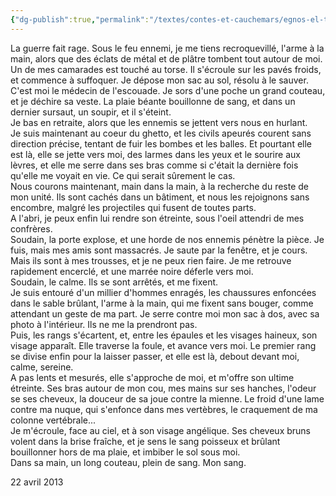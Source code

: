 ```yaml
---
{"dg-publish":true,"permalink":"/textes/contes-et-cauchemars/egnos-el-te-ael/","created":"2024-05-25T20:56:29.764+02:00","updated":"2024-05-25T08:29:32.618+02:00"}
---
```



La guerre fait rage. Sous le feu ennemi, je me tiens recroquevillé, l'arme à la main, alors que des éclats de métal et de plâtre tombent tout autour de moi.  
Un de mes camarades est touché au torse. Il s'écroule sur les pavés froids, et commence à suffoquer. Je dépose mon sac au sol, résolu à le sauver. C'est moi le médecin de l'escouade. Je sors d'une poche un grand couteau, et je déchire sa veste. La plaie béante bouillonne de sang, et dans un dernier sursaut, un soupir, et il s'éteint.  
Je bas en retraite, alors que les ennemis se jettent vers nous en hurlant.  
Je suis maintenant au coeur du ghetto, et les civils apeurés courent sans direction précise, tentant de fuir les bombes et les balles. Et pourtant elle est là, elle se jette vers moi, des larmes dans les yeux et le sourire aux lèvres, et elle me serre dans ses bras comme si c'était la dernière fois qu'elle me voyait en vie. Ce qui serait sûrement le cas.  
Nous courons maintenant, main dans la main, à la recherche du reste de mon unité. Ils sont cachés dans un bâtiment, et nous les rejoignons sans encombre, malgré les projectiles qui fusent de toutes parts.  
A l'abri, je peux enfin lui rendre son étreinte, sous l'oeil attendri de mes confrères.  
Soudain, la porte explose, et une horde de nos ennemis pénètre la pièce. Je fuis, mais mes amis sont massacrés. Je saute par la fenêtre, et je cours. Mais ils sont à mes trousses, et je ne peux rien faire. Je me retrouve rapidement encerclé, et une marrée noire déferle vers moi.  
Soudain, le calme. Ils se sont arrêtés, et me fixent.  
Je suis entouré d'un millier d'hommes enragés, les chaussures enfoncées dans le sable brûlant, l'arme à la main, qui me fixent sans bouger, comme attendant un geste de ma part. Je serre contre moi mon sac à dos, avec sa photo à l'intérieur. Ils ne me la prendront pas.  
Puis, les rangs s'écartent, et, entre les épaules et les visages haineux, son visage apparaît. Elle traverse la foule, et avance vers moi. Le premier rang se divise enfin pour la laisser passer, et elle est là, debout devant moi, calme, sereine.  
A pas lents et mesurés, elle s'approche de moi, et m'offre son ultime étreinte. Ses bras autour de mon cou, mes mains sur ses hanches, l'odeur se ses cheveux, la douceur de sa joue contre la mienne. Le froid d'une lame contre ma nuque, qui s'enfonce dans mes vertèbres, le craquement de ma colonne vertébrale...  
Je m'écroule, face au ciel, et à son visage angélique. Ses cheveux bruns volent dans la brise fraîche, et je sens le sang poisseux et brûlant bouillonner hors de ma plaie, et imbiber le sol sous moi.  
Dans sa main, un long couteau, plein de sang. Mon sang.

22 avril 2013
